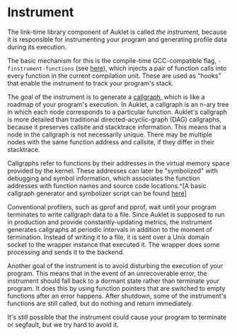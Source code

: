 # Instrument

The link-time library component of Auklet is called _the instrument,_ because it
is responsible for instrumenting your program and generating profile data during
its execution.

The basic mechanism for this is the compile-time GCC-compatible flag,
`-finstrument-functions` (see [here][1]), which injects a pair of function calls
into every function in the current compilation unit. These are used as "hooks"
that enable the instrument to track your program's stack.

[1]: https://gcc.gnu.org/onlinedocs/gcc/Common-Function-Attributes.html#Common-Function-Attributes

The goal of the instrument is to generate a [callgraph][2], which is like a
roadmap of your program's execution. In Auklet, a callgraph is an n-ary tree in
which each node corresponds to a particular function. Auklet's callgraph is more
detailed than traditional directed-acyclic-graph (DAG) callgraphs, because it
preserves callsite and stacktrace information. This means that a node in the
callgraph is not necessarily unique.  There may be multiple nodes with the same
function address and callsite, if they differ in their stacktrace.

[2]: https://en.wikipedia.org/wiki/Call_graph

Callgraphs refer to functions by their addresses in the virtual memory space
provided by the kernel. These addresses can later be "symbolized" with debugging
and symbol information, which associates the function addresses with function
names and source code locations.^[A basic callgraph generator and symbolizer
script can be found [here][3]]

[3]: https://git.2f30.org/callgraph/files.html

Conventional profilers, such as gprof and pprof, wait until your program
terminates to write callgraph data to a file. Since Auklet is supposed to run in
production and provide constantly-updating metrics, the instrument generates
callgraphs at periodic intervals in addition to the moment of termination.
Instead of writing it to a file, it is sent over a Unix domain socket to the
wrapper instance that executed it. The wrapper does some processing and sends it
to the backend.

Another goal of the instrument is to avoid disturbing the execution of your
program. This means that in the event of an unrecoverable error, the instrument
should fall back to a dormant state rather than terminate your program. It does
this by using function pointers that are switched to empty functions after an
error happens. After shutdown, some of the instrument's functions are still
called, but do nothing and return immediately.

It's still possible that the instrument could cause your program to terminate or
segfault, but we try hard to avoid it.
